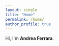 ```yaml
---
layout: single
title: "Home"
permalink: /home/
author_profile: true
---
```


Hi, I'm **Andrea Ferrara**. 
